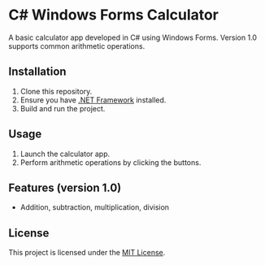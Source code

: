 # C# Windows Forms Calculator

A basic calculator app developed in C# using Windows Forms. Version 1.0 supports common arithmetic operations.

## Installation

1. Clone this repository.
2. Ensure you have [.NET Framework](https://dotnet.microsoft.com/download) installed.
3. Build and run the project.

## Usage

1. Launch the calculator app.
2. Perform arithmetic operations by clicking the buttons.

## Features (version 1.0)

- Addition, subtraction, multiplication, division

## License

This project is licensed under the [MIT License](LICENSE).

